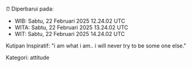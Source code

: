 ⏰ Diperbarui pada:
- WIB: Sabtu, 22 Februari 2025 12.24.02 UTC
- WITA: Sabtu, 22 Februari 2025 13.24.02 UTC
- WIT: Sabtu, 22 Februari 2025 14.24.02 UTC

Kutipan Inspiratif:
"i am what i am.. i will never try to be some one else."


Kategori: attitude

